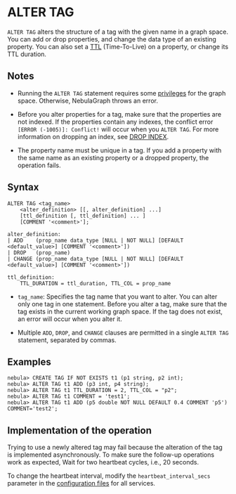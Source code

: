 # ALTER TAG

`ALTER TAG` alters the structure of a tag with the given name in a graph space. You can add or drop properties, and change the data type of an existing property. You can also set a [TTL](../8.clauses-and-options/ttl-options.md) (Time-To-Live) on a property, or change its TTL duration.

## Notes

- Running the `ALTER TAG` statement requires some [privileges](../../7.data-security/1.authentication/3.role-list.md) for the graph space. Otherwise, NebulaGraph throws an error.

- Before you alter properties for a tag, make sure that the properties are not indexed. If the properties contain any indexes, the conflict error `[ERROR (-1005)]: Conflict!` will occur when you `ALTER TAG`. For more information on dropping an index, see [DROP INDEX](../14.native-index-statements/6.drop-native-index.md).

- The property name must be unique in a tag. If you add a property with the same name as an existing property or a dropped property, the operation fails.

## Syntax

```ngql
ALTER TAG <tag_name>
    <alter_definition> [[, alter_definition] ...]
    [ttl_definition [, ttl_definition] ... ]
    [COMMENT '<comment>'];

alter_definition:
| ADD    (prop_name data_type [NULL | NOT NULL] [DEFAULT <default_value>] [COMMENT '<comment>'])
| DROP   (prop_name)
| CHANGE (prop_name data_type [NULL | NOT NULL] [DEFAULT <default_value>] [COMMENT '<comment>'])

ttl_definition:
    TTL_DURATION = ttl_duration, TTL_COL = prop_name
```

- `tag_name`: Specifies the tag name that you want to alter. You can alter only one tag in one statement. Before you alter a tag, make sure that the tag exists in the current working graph space. If the tag does not exist, an error will occur when you alter it.

- Multiple `ADD`, `DROP`, and `CHANGE` clauses are permitted in a single `ALTER TAG` statement, separated by commas.

## Examples

```ngql
nebula> CREATE TAG IF NOT EXISTS t1 (p1 string, p2 int);
nebula> ALTER TAG t1 ADD (p3 int, p4 string);
nebula> ALTER TAG t1 TTL_DURATION = 2, TTL_COL = "p2";
nebula> ALTER TAG t1 COMMENT = 'test1';
nebula> ALTER TAG t1 ADD (p5 double NOT NULL DEFAULT 0.4 COMMENT 'p5') COMMENT='test2';
```

## Implementation of the operation

Trying to use a newly altered tag may fail because the alteration of the tag is implemented asynchronously. To make sure the follow-up operations work as expected, Wait for two heartbeat cycles, i.e., 20 seconds.

To change the heartbeat interval, modify the `heartbeat_interval_secs` parameter in the [configuration files](../../5.configurations-and-logs/1.configurations/1.configurations.md) for all services.
